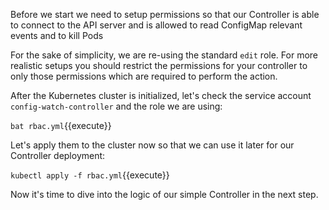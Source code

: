 Before we start we need to setup permissions so that our Controller is able to connect to the API server and is allowed to read ConfigMap relevant events and to kill Pods

For the sake of simplicity, we are re-using the standard `edit` role. For more realistic setups you should restrict the permissions for your controller to only those permissions which are required to perform the action.

After the Kubernetes cluster is initialized, let's check the service account `config-watch-controller` and the role we are using:

`bat rbac.yml`{{execute}}

Let's apply them to the cluster now so that we can use it later for our Controller deployment:

`kubectl apply -f rbac.yml`{{execute}}

Now it's time to dive into the logic of our simple Controller in the next step.
